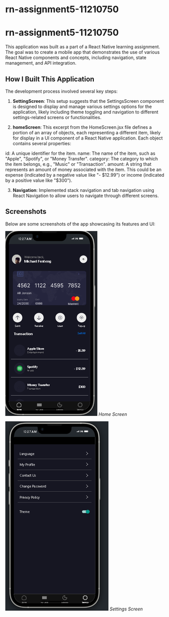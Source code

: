 # rn-assignment5-11210750
# rn-assignment5-11210750

This application was built as a part of a React Native learning assignment. The goal was to create a mobile app that demonstrates the use of various React Native components and concepts, including navigation, state management, and API integration.

## How I Built This Application

The development process involved several key steps:

1. **SettingScreen**: This setup suggests that the SettingsScreen component is designed to display and manage various settings options for the application, likely including theme toggling and navigation to different settings-related screens or functionalities.

2. **homeScreen**: This excerpt from the HomeScreen.jsx file defines a portion of an array of objects, each representing a different item, likely for display in a UI component of a React Native application. Each object contains several properties:

id: A unique identifier for the item.
name: The name of the item, such as "Apple", "Spotify", or "Money Transfer".
category: The category to which the item belongs, e.g., "Music" or "Transaction".
amount: A string that represents an amount of money associated with the item. This could be an expense (indicated by a negative value like "- $12.99") or income (indicated by a positive value like "$300").


3. **Navigation**: Implemented stack navigation and tab navigation using React Navigation to allow users to navigate through different screens.


## Screenshots

Below are some screenshots of the app showcasing its features and UI:

![Home Screen](./MyThemeApp/assets/home_screen.PNG)
*Home Screen*



![Settings Screen](./MyThemeApp/assets/setting.PNG)
*Settings Screen*

